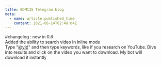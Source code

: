 ```yaml
---
title: EDM115 Telegram blog
meta:
  - name: article:published_time
    content: 2021-06-14T02:48:04Z
---
```


#changelog : new in 0.8  
Added the ability to search video in inline mode  
Type "[@vid](https://t.me/vid)" and then type keywords, like if you research on YouTube. Dive into results and click on the video you want to download. My bot will download it instantly
